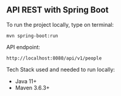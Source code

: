 <h2>API REST with Spring Boot</h2>


To run the project locally, type on terminal:

```shell script
mvn spring-boot:run 
```

API endpoint:

```
http://localhost:8080/api/v1/people
```

Tech Stack used and needed to run locally:

* Java 11+
* Maven 3.6.3+

